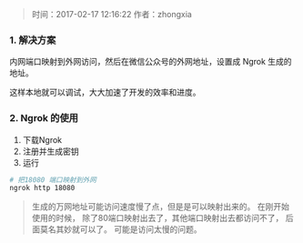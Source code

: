 >时间：2017-02-17 12:16:22
>作者：zhongxia

### 1. 解决方案
内网端口映射到外网访问，然后在微信公众号的外网地址，设置成 Ngrok 生成的地址。

这样本地就可以调试，大大加速了开发的效率和进度。

### 2. Ngrok 的使用
1. 下载Ngrok
2. 注册并生成密钥
3. 运行
```bash
# 把18080 端口映射到外网
ngrok http 18080
```   
>生成的万网地址可能访问速度慢了点，但是是可以映射出来的。 在刚开始使用的时候， 除了80端口映射出去了，其他端口映射出去都访问不了， 后面莫名其妙就可以了。 可能是访问太慢的问题。